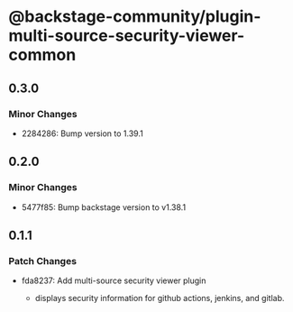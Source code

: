 # @backstage-community/plugin-multi-source-security-viewer-common

## 0.3.0

### Minor Changes

- 2284286: Bump version to 1.39.1

## 0.2.0

### Minor Changes

- 5477f85: Bump backstage version to v1.38.1

## 0.1.1

### Patch Changes

- fda8237: Add multi-source security viewer plugin

  - displays security information for github actions, jenkins, and gitlab.
